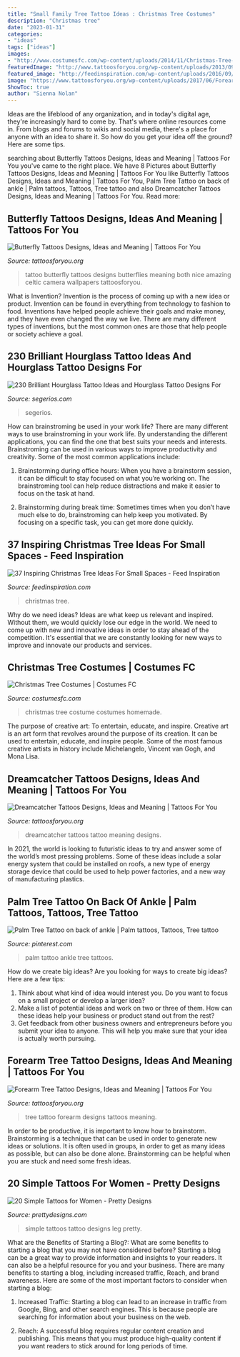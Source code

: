 ```yaml
---
title: "Small Family Tree Tattoo Ideas : Christmas Tree Costumes"
description: "Christmas tree"
date: "2023-01-31"
categories:
- "ideas"
tags: ["ideas"]
images:
- "http://www.costumesfc.com/wp-content/uploads/2014/11/Christmas-Tree-Costume-Homemade.jpg"
featuredImage: "http://www.tattoosforyou.org/wp-content/uploads/2013/09/Tattoos-Butterflies.jpg"
featured_image: "http://feedinspiration.com/wp-content/uploads/2016/09/Christmas-Trees.jpg"
image: "https://www.tattoosforyou.org/wp-content/uploads/2017/06/Forearm-Tree-Tattoo-Designs.jpg"
ShowToc: true
author: "Sienna Nolan"
---
```



Ideas are the lifeblood of any organization, and in today's digital age, they're increasingly hard to come by. That's where online resources come in. From blogs and forums to wikis and social media, there's a place for anyone with an idea to share it. So how do you get your idea off the ground? Here are some tips.

	

		
searching about Butterfly Tattoos Designs, Ideas and Meaning | Tattoos For You you've came to the right place. We have 8 Pictures about Butterfly Tattoos Designs, Ideas and Meaning | Tattoos For You like Butterfly Tattoos Designs, Ideas and Meaning | Tattoos For You, Palm Tree Tattoo on back of ankle | Palm tattoos, Tattoos, Tree tattoo and also Dreamcatcher Tattoos Designs, Ideas and Meaning | Tattoos For You. Read more:
		
    
## Butterfly Tattoos Designs, Ideas And Meaning | Tattoos For You

<img loading=lazy src="http://www.tattoosforyou.org/wp-content/uploads/2013/09/Tattoos-Butterflies.jpg" onerror="this.onerror=null;this.src='https://tse2.mm.bing.net/th?id=OIP.WSl0w64ipBnzRMHwGsTNCAHaJ4&amp;pid=15.1';" alt="Butterfly Tattoos Designs, Ideas and Meaning | Tattoos For You">

_Source: tattoosforyou.org_

>tattoo butterfly tattoos designs butterflies meaning both nice amazing celtic camera wallpapers tattoosforyou. 

	

What is Invention?
Invention is the process of coming up with a new idea or product. Invention can be found in everything from technology to fashion to food. Inventions have helped people achieve their goals and make money, and they have even changed the way we live. There are many different types of inventions, but the most common ones are those that help people or society achieve a goal.

    
## 230 Brilliant Hourglass Tattoo Ideas And Hourglass Tattoo Designs For

<img loading=lazy src="https://www.segerios.com/wp-content/uploads/2019/01/Latest-Hourglass-Tattoo-Designs-Pic.jpg" onerror="this.onerror=null;this.src='https://tse2.mm.bing.net/th?id=OIP.gjki6MmvIBg3ZBLo4qrmuQHaLm&amp;pid=15.1';" alt="230 Brilliant Hourglass Tattoo Ideas and Hourglass Tattoo Designs For">

_Source: segerios.com_

>segerios. 

	

How can brainstroming be used in your work life?
There are many different ways to use brainstroming in your work life. By understanding the different applications, you can find the one that best suits your needs and interests. Brainstroming can be used in various ways to improve productivity and creativity. Some of the most common applications include:
1) Brainstorming during office hours: When you have a brainstorm session, it can be difficult to stay focused on what you’re working on. The brainstroming tool can help reduce distractions and make it easier to focus on the task at hand.

2) Brainstorming during break time: Sometimes times when you don’t have much else to do, brainstroming can help keep you motivated. By focusing on a specific task, you can get more done quickly.

    
## 37 Inspiring Christmas Tree Ideas For Small Spaces - Feed Inspiration

<img loading=lazy src="http://feedinspiration.com/wp-content/uploads/2016/09/Christmas-Trees.jpg" onerror="this.onerror=null;this.src='https://tse4.mm.bing.net/th?id=OIP.BOO2ekdxscEqBVxHhbeCkwHaJ3&amp;pid=15.1';" alt="37 Inspiring Christmas Tree Ideas For Small Spaces - Feed Inspiration">

_Source: feedinspiration.com_

>christmas tree. 

	

Why do we need ideas?
Ideas are what keep us relevant and inspired. Without them, we would quickly lose our edge in the world. We need to come up with new and innovative ideas in order to stay ahead of the competition. It's essential that we are constantly looking for new ways to improve and innovate our products and services.

    
## Christmas Tree Costumes | Costumes FC

<img loading=lazy src="http://www.costumesfc.com/wp-content/uploads/2014/11/Christmas-Tree-Costume-Homemade.jpg" onerror="this.onerror=null;this.src='https://tse1.mm.bing.net/th?id=OIP.zkPQt33y5mSmswTDdpXjYAHaJ4&amp;pid=15.1';" alt="Christmas Tree Costumes | Costumes FC">

_Source: costumesfc.com_

>christmas tree costume costumes homemade. 

	

The purpose of creative art: To entertain, educate, and inspire.
Creative art is an art form that revolves around the purpose of its creation. It can be used to entertain, educate, and inspire people. Some of the most famous creative artists in history include Michelangelo, Vincent van Gogh, and Mona Lisa.

    
## Dreamcatcher Tattoos Designs, Ideas And Meaning | Tattoos For You

<img loading=lazy src="http://www.tattoosforyou.org/wp-content/uploads/2013/09/Small-Dreamcatcher-Tattoo.jpg" onerror="this.onerror=null;this.src='https://tse2.mm.bing.net/th?id=OIP.Q6AV3ULSeOHsuD5KJxDu1AHaLE&amp;pid=15.1';" alt="Dreamcatcher Tattoos Designs, Ideas and Meaning | Tattoos For You">

_Source: tattoosforyou.org_

>dreamcatcher tattoos tattoo meaning designs. 

	

In 2021, the world is looking to futuristic ideas to try and answer some of the world’s most pressing problems. Some of these ideas include a solar energy system that could be installed on roofs, a new type of energy storage device that could be used to help power factories, and a new way of manufacturing plastics.

    
## Palm Tree Tattoo On Back Of Ankle | Palm Tattoos, Tattoos, Tree Tattoo

<img loading=lazy src="https://i.pinimg.com/736x/a1/80/17/a18017d6afe000feee676062ab711437.jpg" onerror="this.onerror=null;this.src='https://tse2.mm.bing.net/th?id=OIP.7spAeEH8xI5SRN1AoAzUqwAAAA&amp;pid=15.1';" alt="Palm Tree Tattoo on back of ankle | Palm tattoos, Tattoos, Tree tattoo">

_Source: pinterest.com_

>palm tattoo ankle tree tattoos. 

	

How do we create big ideas?
Are you looking for ways to create big ideas? Here are a few tips:
1. Think about what kind of idea would interest you. Do you want to focus on a small project or develop a larger idea?
2. Make a list of potential ideas and work on two or three of them. How can these ideas help your business or product stand out from the rest?
3. Get feedback from other business owners and entrepreneurs before you submit your idea to anyone. This will help you make sure that your idea is actually worth pursuing.

    
## Forearm Tree Tattoo Designs, Ideas And Meaning | Tattoos For You

<img loading=lazy src="https://www.tattoosforyou.org/wp-content/uploads/2017/06/Forearm-Tree-Tattoo-Designs.jpg" onerror="this.onerror=null;this.src='https://tse4.mm.bing.net/th?id=OIP.ANuGrr-NtVc9pWb_I_S0OgHaKK&amp;pid=15.1';" alt="Forearm Tree Tattoo Designs, Ideas and Meaning | Tattoos For You">

_Source: tattoosforyou.org_

>tree tattoo forearm designs tattoos meaning. 

	

In order to be productive, it is important to know how to brainstorm. Brainstorming is a technique that can be used in order to generate new ideas or solutions. It is often used in groups, in order to get as many ideas as possible, but can also be done alone. Brainstorming can be helpful when you are stuck and need some fresh ideas.

    
## 20 Simple Tattoos For Women - Pretty Designs

<img loading=lazy src="https://www.prettydesigns.com/wp-content/uploads/2015/08/20-simple-tattoos-for-women17.jpg" onerror="this.onerror=null;this.src='https://tse3.mm.bing.net/th?id=OIP.MXoLmHwggNeyOPSebf6bGgHaLs&amp;pid=15.1';" alt="20 Simple Tattoos for Women - Pretty Designs">

_Source: prettydesigns.com_

>simple tattoos tattoo designs leg pretty. 

	

What are the Benefits of Starting a Blog?: What are some benefits to starting a blog that you may not have considered before?
Starting a blog can be a great way to provide information and insights to your readers. It can also be a helpful resource for you and your business. There are many benefits to starting a blog, including increased traffic, Reach, and brand awareness. Here are some of the most important factors to consider when starting a blog: 
1. Increased Traffic: Starting a blog can lead to an increase in traffic from Google, Bing, and other search engines. This is because people are searching for information about your business on the web. 

2. Reach: A successful blog requires regular content creation and publishing. This means that you must produce high-quality content if you want readers to stick around for long periods of time.


